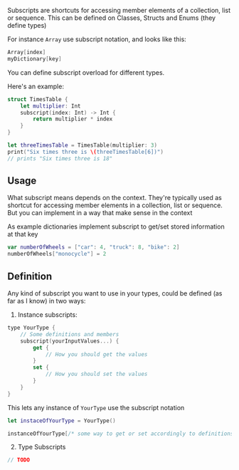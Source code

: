 Subscripts are shortcuts for accessing member elements of a collection, list or sequence.
This can be defined on Classes, Structs and Enums (they define types)

For instance `Array` use subscript notation, and looks like this:

```swift
Array[index]
myDictionary[key]
```

You can define subscript overload for different types.

Here's an example:

```swift
struct TimesTable {
	let multiplier: Int
	subscript(index: Int) -> Int {
		return multiplier * index
	}
}

let threeTimesTable = TimesTable(multiplier: 3)
print("Six times three is \(threeTimesTable[6])")
// prints "Six times three is 18"
```

## Usage
What subscript means depends on the context.
They're typically used as shortcut for accessing member elements in a collection, list or sequence. But you can implement in a way that make sense in the context

As example dictionaries implement subscript to get/set stored information at that key

```swift
var numberOfWheels = ["car": 4, "truck": 8, "bike": 2]
numberOfWheels["monocycle"] = 2 
```

## Definition

Any kind of subscript you want to use in your types, could be defined (as far as I know) in two ways:

1. Instance subscripts:

```swift
type YourType {
	// Some definitions and members
	subscript(yourInputValues...) {
		get {
			// How you should get the values
		}
		set {
			// How you should set the values
		}
	}
}

```

This lets any instance of `YourType` use the subscript notation

```swift
let instaceOfYourType = YourType()

instanceOfYourType[/* some way to get or set accordingly to definitions */]
```

2. Type Subscripts
```swift
// TODO
```


